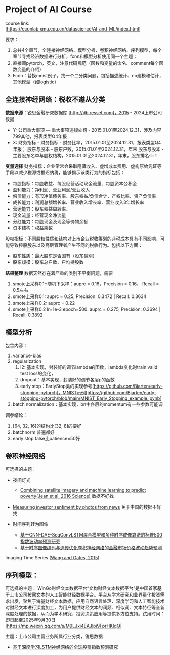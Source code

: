 # Project of AI Course

course link: [https://econlab.xmu.edu.cn/datascience/AI_and_ML/index.html]

要求：

1. 总共4个章节，全连接神经网络、模型分析、卷积神经网络、序列模型，每个章节寻找经济数据进行分析，fcnn和模型分析使用同一个主题；
2. 直接调pytorch，英文，注意代码规范（函数和变量的命名、comment每个函数变量的介绍）
3. Fcnn：替换mnist例子，找一个二分类问题，包括描述统计、nn建模和估计，其他模型（如logistic）

## 全连接神经网络：税收不遵从分类
<!-- 可以参考的主题：税收行为识别，信用评估 -->

**数据来源**：锐思金融研究数据库 [http://db.resset.com]，2015 - 2024上市公司数据

- Y: 公司重大事项 — 重大事项违规处罚 - 2015.01.01至2024.12.31，涉及内容799其他，报表类型Q4年报
- X: 财务指标 - 财务指标 - 财务比率，2015.01.01至2024.12.31，报表类型Q4年报；
  股东与股本 - 股东户数，2015.01.01至2024.12.31，年末
  股东与股本 - 主要股东名单与股权结构，2015.01.01至2024.12.31，年末，股东排名<=1

**变量选择**
财务指标：企业常常会采取隐藏收入、虚增成本费用、虚构原始凭证等手段以减少税源或推迟纳税，能够揭示该类行为的指标包括：

- 每股指标：每股收益、每股经营活动现金流量、每股资本公积金
- 盈利能力：净利润、营业利润/营业收入
- 偿债能力：有形净值债务率、股东权益/负债合计、产权比率、资产负债率
- 成长能力：利润总额增长率、营业收入增长率、营业收入3年增长率
- 营运能力：股东权益周转率、
- 现金流量：经营现金净流量
- 分红能力：每股现金及现金等价物余额
- 资本结构：权益乘数
  
股权指标：不同股权性质和结构对上市企业税收筹划的非税成本具有不同影响，可能导致控股股东以及高层管理者产生不同的税收行为。包括以下方面：

- 股东性质：最大股东是否国有（股东类别）
- 股东规模：股东总户数、户均持股数

**结果整理**
数据天然存在着严重的类别不平衡问题，需要

1. smote上采样0.1+随机下采样：auprc = 0.16，Precision = 0.16， Recall = 0.5左右
2. smote上采样0.1: auprc = 0.25, Precision: 0.3472 | Recall: 0.3634
3. smote上采样0.2: auprc = 0.22
4. smote上采样0.2 lr=1e-3 epoch=500: auprc = 0.275, Precision: 0.3694 | Recall: 0.3892

## 模型分析

包含内容：

1. variance-bias
2. regularization
   1. l2: 基本实现，封装好的调节lambda的函数，lambda变化时train valid test loss的变化，
   2. dropout：基本实现，封装好的调节各层p的函数
   3. early stop：EarlyStop类的实现参考[https://github.com/Bjarten/early-stopping-pytorch]，MNIST示例[https://github.com/Bjarten/early-stopping-pytorch/blob/main/MNIST_Early_Stopping_example.ipynb]
3. batch normalization：基本实现，bn中各层的momentum有一些参数可能调

调参结论：
1. [64, 32, 16]的结构比[32, 8]的要好
2. batchnorm 普遍都好
3. early stop false比patience=50好


## 卷积神经网络

可选择的主题：

- 夜间灯光
  - [Combining satellite imagery and machine learning to predict poverty(Jean et al. 2016 Science)](https://www.science.org/doi/10.1126/science.aaf7894) 数据不好找

- [Measuring investor sentiment by photos from news](https://www.kuntara.net/uploads/1/1/4/9/114945401/1-s2.0-s0304405x21002683-main-3.pdf) 关于中国的数据不好找

- 时间序列转为图像
  - [基于CNN-DAE-SeqConvLSTM混合模型和多种时序成像算法的标普500指数波动率预测研究](https://kns.cnki.net/kcms2/article/abstract?v=N2LrlypoGYVdV8yHa2x7fL-mShOO2shXiF-MNSUemyzp6-B-0AmOAu31yhgVWnZom5gMg2lEHrULcDAl8CoskNsYy60iVotU_QLlRGe0ddfxKgttg0iauSv2Ok0uZcNO7usppg1aUFMsZPeZd39tgWtlfh6BgmCRLjo4fWbSf1g9A90n3u519w==&uniplatform=NZKPT&language=CHS)
  - [基于时序图像编码与遗传优化卷积神经网络的金融市场价格波动趋势预测](https://kns.cnki.net/kcms2/article/abstract?v=N2LrlypoGYX4jo1iHbFGa8E1cAc_FMLXBGud4gyszzHKLQlKsiLCIUOA81ELWPVUu2dhXBn4l90P5SPt3mid40_rg6vBneksIDTY11_BBAafDGXgBHCZGEW7sjUGBHJ0oc-4tzi30lLbXTLrx2aiJjOR5ViEN7yu27CHz5weZ8QKhnGv4Nx0HQ==&uniplatform=NZKPT&language=CHS)

Imaging Time Series ([Wang and Oates, 2015](https://www.ijcai.org/Proceedings/15/Papers/553.pdf))



## 序列模型：

可选择的主题：
WinGo财经文本数据平台“文构财经文本数据平台”是中国首家基于上市公司披露文本的人工智能财经数据平台。平台从学术研究和业界量化投资需求出发，聚焦于海量财经文本数据，应用自然语言处理、深度学习和人工智能技术对财经文本进行深度加工，为用户提供财经文本的词频、相似词、文本特征等全新深度处理的数据，从而为学术研究、投资决策应用等提供多方位支持。试用时间：即日起至2025年9月30日 [https://mp.weixin.qq.com/s/M9LJxi4EAJlpi9FprHKIqQ]

主题：上市公司主营业务所属行业分类，锐思数据



- [基于深度学习LSTM神经网络的全球股票指数预测研究](https://kns.cnki.net/kcms2/article/abstract?v=5hcLxvuG7Q5OWRmK6U9MFM5rRL8qMnF1hPebICtpYNHzag5DYiSv1E519_kuigfe734qfg2kZVSKPDW0ATGMRY0y9XnRswva8g606qc7p1LReo-V4OTplv0Svep138wQso-L3sKTGTCcXymDvCgEFMfd_0b_TtOdfHlTxLvH9roKGGiwvnmCcw==&uniplatform=NZKPT&language=CHS)